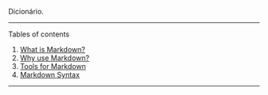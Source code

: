 Dicionário.

*******
Tables of contents  
 1. [What is Markdown?]()
 2. [Why use Markdown?]()
 3. [Tools for Markdown]()
 4. [Markdown Syntax]()

*******